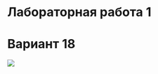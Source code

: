 # Лабораторная работа 1
# Вариант 18

![](https://github.com/tssa_lab01/screens/screenshot_1.png/?raw=true)
